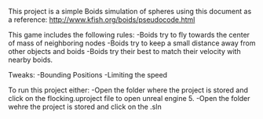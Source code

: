 This project is a simple Boids simulation of spheres using this document as a reference: http://www.kfish.org/boids/pseudocode.html

This game includes the following rules:
  -Boids try to fly towards the center of mass of neighboring nodes
  -Boids try to keep a small distance away from other objects and boids
  -Boids try their best to match their velocity with nearby boids.

  Tweaks:
    -Bounding Positions
    -Limiting the speed

To run this project either:
 -Open the folder where the project is stored and click on the flocking.uproject file to open unreal engine 5. 
 -Open the folder wehre the project is stored and click on the .sln
